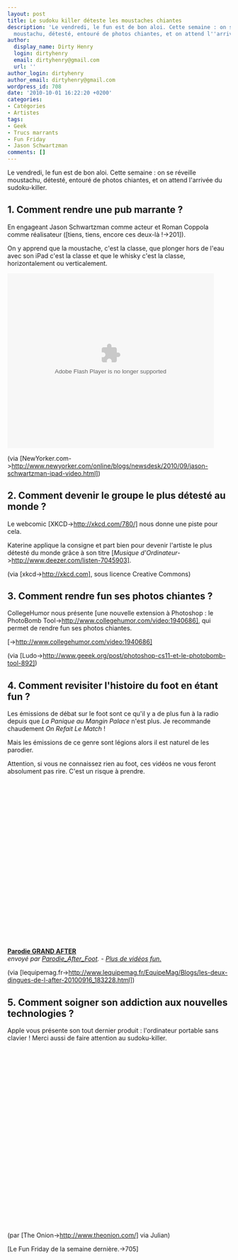```yaml
---
layout: post
title: Le sudoku killer déteste les moustaches chiantes
description: 'Le vendredi, le fun est de bon aloi. Cette semaine : on se réveille
  moustachu, détesté, entouré de photos chiantes, et on attend l''arrivée du sudoku-killer'
author:
  display_name: Dirty Henry
  login: dirtyhenry
  email: dirtyhenry@gmail.com
  url: ''
author_login: dirtyhenry
author_email: dirtyhenry@gmail.com
wordpress_id: 708
date: '2010-10-01 16:22:20 +0200'
categories:
- Catégories
- Artistes
tags:
- Geek
- Trucs marrants
- Fun Friday
- Jason Schwartzman
comments: []
---
```

Le vendredi, le fun est de bon aloi. Cette semaine : on se réveille moustachu, détesté, entouré de photos chiantes, et on attend l'arrivée du sudoku-killer.

<h2>1. Comment rendre une pub marrante ?</h2>

En engageant Jason Schwartzman comme acteur et Roman Coppola comme réalisateur ([tiens, tiens, encore ces deux-là !->201]).

On y apprend que la moustache, c'est la classe, que plonger hors de l'eau avec son iPad c'est la classe et que le whisky c'est la classe, horizontalement ou verticalement.

<embed src="http://c.brightcove.com/services/viewer/federated_f8/1827871374" bgcolor="#FFFFFF" flashVars="videoId=617212348001&linkBaseURL=http%3A%2F%2Fwww.newyorker.com%2Fonline%2Fblogs%2Fnewsdesk%2F2010%2F09%2Fjason-schwartzman-ipad-video.html&playerId=1827871374&viewerSecureGatewayURL=https://console.brightcove.com/services/amfgateway&servicesURL=http://services.brightcove.com/services&cdnURL=http://admin.brightcove.com&domain=embed&autoStart=false&" base="http://admin.brightcove.com" name="flashObj" width="466" height="395" seamlesstabbing="false" type="application/x-shockwave-flash" swLiveConnect="true" pluginspage="http://www.macromedia.com/shockwave/download/index.cgi?P1_Prod_Version=ShockwaveFlash"></embed>

(via [NewYorker.com->http://www.newyorker.com/online/blogs/newsdesk/2010/09/jason-schwartzman-ipad-video.html])

<h2>2. Comment devenir le groupe le plus détesté au monde ?</h2>

Le webcomic [XKCD->http://xkcd.com/780/] nous donne une piste pour cela.

<img399>

Katerine applique la consigne et part bien pour devenir l'artiste le plus détesté du monde grâce à son titre [*Musique d'Ordinateur*->http://www.deezer.com/listen-7045903].

(via [xkcd->http://xkcd.com], sous licence Creative Commons)

<h2>3. Comment rendre fun ses photos chiantes ?</h2>

CollegeHumor nous présente [une nouvelle extension à Photoshop : le PhotoBomb Tool->http://www.collegehumor.com/video:1940686], qui permet de rendre fun ses photos chiantes.

[<img400>->http://www.collegehumor.com/video:1940686]

(via [Ludo->http://www.geeek.org/post/photoshop-cs11-et-le-photobomb-tool-892])

<h2>4. Comment revisiter l'histoire du foot en étant fun ?</h2>

Les émissions de débat sur le foot sont ce qu'il y a de plus fun à la radio depuis que *La Panique au Mangin Palace* n'est plus. Je recommande chaudement *On Refait Le Match* !

Mais les émissions de ce genre sont légions alors il est naturel de les parodier.

Attention, si vous ne connaissez rien au foot, ces vidéos ne vous feront absolument pas rire. C'est un risque à prendre.

<object width="500" height="375"><param name="movie" value="http://www.dailymotion.com/swf/video/xeua9d?width=500&theme=default&foreground=%23F7FFFD&highlight=%23FFC300&background=%23171D1B&start=&animatedTitle=&additionalInfos=0&autoPlay=0&hideInfos=0"></param><param name="allowFullScreen" value="true"></param><param name="allowScriptAccess" value="always"></param><embed type="application/x-shockwave-flash" src="http://www.dailymotion.com/swf/video/xeua9d?width=500&theme=default&foreground=%23F7FFFD&highlight=%23FFC300&background=%23171D1B&start=&animatedTitle=&additionalInfos=0&autoPlay=0&hideInfos=0" width="500" height="375" allowfullscreen="true" allowscriptaccess="always"></embed></object><br /><b><a href="http://www.dailymotion.com/video/xeua9d_parodie-grand-after_fun">Parodie GRAND AFTER</a></b><br /><i>envoy&eacute; par <a href="http://www.dailymotion.com/Parodie_After_Foot">Parodie_After_Foot</a>. - <a href="http://www.dailymotion.com/fr/channel/fun">Plus de vid&eacute;os fun.</a></i>

(via [lequipemag.fr->http://www.lequipemag.fr/EquipeMag/Blogs/les-deux-dingues-de-l-after-20100916_183228.html])

<h2>5. Comment soigner son addiction aux nouvelles technologies ?</h2>

Apple vous présente son tout dernier produit : l'ordinateur portable sans clavier ! Merci aussi de faire attention au sudoku-killer.

<object width="500" height="400"><param name="movie" value="http://www.youtube.com/v/9BnLbv6QYcA?fs=1&hl=fr_FR"></param><param name="allowFullScreen" value="true"></param><param name="allowscriptaccess" value="always"></param><embed src="http://www.youtube.com/v/9BnLbv6QYcA?fs=1&hl=fr_FR" type="application/x-shockwave-flash" allowscriptaccess="always" allowfullscreen="true" width="500" height="400"></embed></object>

(par [The Onion->http://www.theonion.com/] via Julian)

[Le Fun Friday de la semaine dernière.->705]
